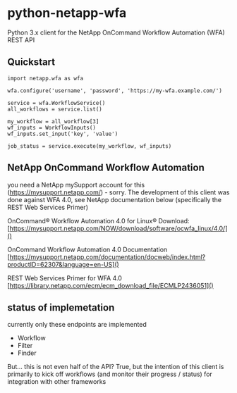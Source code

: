 # python-netapp-wfa
Python 3.x client for the NetApp OnCommand Workflow Automation (WFA) REST API

## Quickstart
```
import netapp.wfa as wfa

wfa.configure('username', 'password', 'https://my-wfa.example.com/')

service = wfa.WorkflowService()
all_workflows = service.list()

my_workflow = all_workflow[3]
wf_inputs = WorkflowInputs()
wf_inputs.set_input('key', 'value')

job_status = service.execute(my_workflow, wf_inputs)

```


## NetApp OnCommand Workflow Automation
you need a NetApp mySupport account for this (https://mysupport.netapp.com/) - sorry.
The development of this client was done against WFA 4.0, 
see NetApp documentation below (specifically the REST Web Services Primer)

OnCommand® Workflow Automation 4.0 for Linux® Download:
[https://mysupport.netapp.com/NOW/download/software/ocwfa_linux/4.0/]()

OnCommand Workflow Automation 4.0 Documentation
[https://mysupport.netapp.com/documentation/docweb/index.html?productID=62307&language=en-US]()

REST Web Services Primer for WFA 4.0
[https://library.netapp.com/ecm/ecm_download_file/ECMLP2436051]()

## status of implemetation
currently only these endpoints are implemented

- Workflow
- Filter
- Finder
 
But... this is not even half of the API? True, but the intention of this client is primarily to kick off workflows 
(and monitor their progress / status) for integration with other frameworks
  

